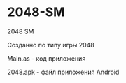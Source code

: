 # 2048-SM
2048 SM

Созданно по типу игры 2048

Main.as - код приложения

2048.apk - файл приложения Android

